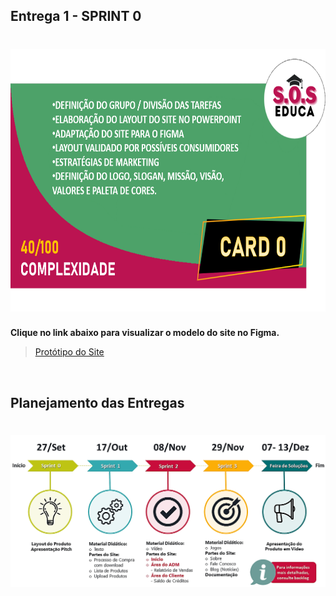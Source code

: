 ## Entrega 1 - SPRINT 0

<h1 align="center"> <img src = "/Imagens Geral/card 0.png" width="710" height="420" /></h1>

**Clique no link abaixo para visualizar o modelo do site no Figma.**  
> [Protótipo do Site](https://www.figma.com/proto/IxIHeo1bBkB5B3z1DoVQIN/PI-Fatec?node-id=1%3A7&scaling=scale-down-width&hide-ui=1)

<br>

## Planejamento das Entregas

<h1 align="center"><img src = "/Imagens Geral/datas_3.png"/></h1>
